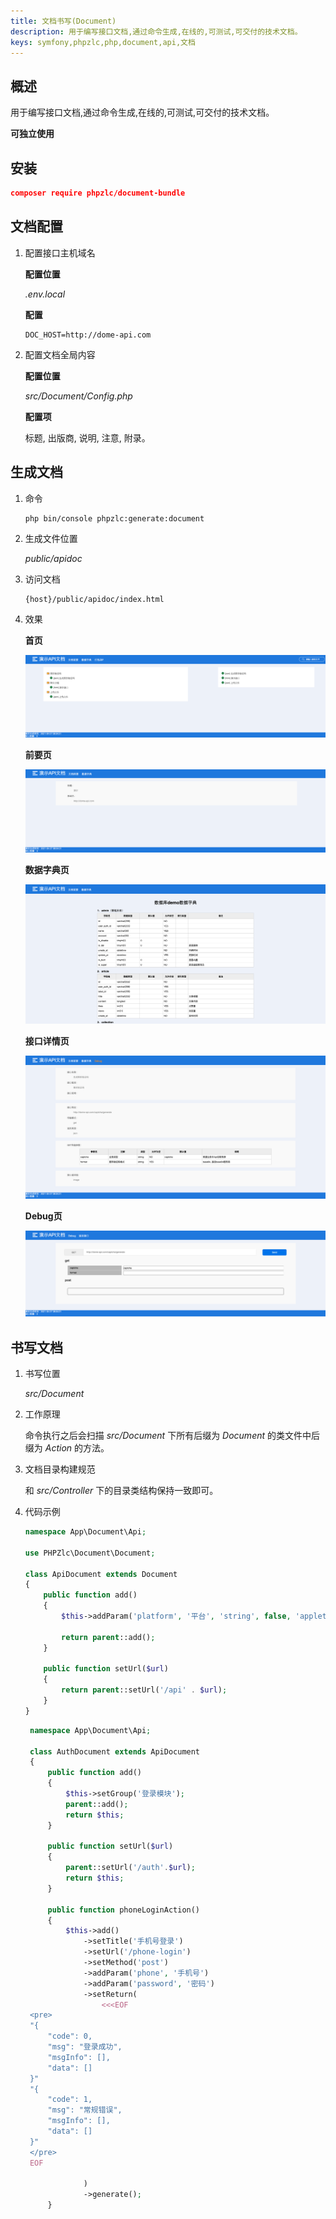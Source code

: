 ```yaml
---
title: 文档书写(Document)
description: 用于编写接口文档,通过命令生成,在线的,可测试,可交付的技术文档。
keys: symfony,phpzlc,php,document,api,文档
---
```


## 概述

用于编写接口文档,通过命令生成,在线的,可测试,可交付的技术文档。

**可独立使用**

## 安装

```json
composer require phpzlc/document-bundle
```

## 文档配置

1. 配置接口主机域名

   **配置位置**
   
   _.env.local_
   
   **配置**

   ```text
   DOC_HOST=http://dome-api.com
   ```
 
2. 配置文档全局内容

   **配置位置**
   
   _src/Document/Config.php_
   
   **配置项**
   
   标题, 出版商, 说明, 注意, 附录。

## 生成文档

1. 命令
   
   ```shell
   php bin/console phpzlc:generate:document
   ```
   
2. 生成文件位置

   _public/apidoc_
  
3. 访问文档

   ```text
   {host}/public/apidoc/index.html
   ```
   
4. 效果

   **首页**
   
   ![首页](/_image/posts/document/index.png)

   **前要页**
   
   ![概要](/_image/posts/document/gaiyao.png)
   
   **数据字典页**
   
   ![数据字典](/_image/posts/document/data.png)
   
   **接口详情页**
   
   ![接口详情](/_image/posts/document/info.png)
   
   **Debug页**
   
   ![Debug](/_image/posts/document/debug.png)

## 书写文档

1. 书写位置

   _src/Document_
  
2. 工作原理

   命令执行之后会扫描 _src/Document_ 下所有后缀为 _Document_ 的类文件中后缀为 _Action_ 的方法。
   
3. 文档目录构建规范

   和 _src/Controller_ 下的目录类结构保持一致即可。
   
4. 代码示例

   ```php
   namespace App\Document\Api;
   
   use PHPZlc\Document\Document;
   
   class ApiDocument extends Document
   {
       public function add()
       {
           $this->addParam('platform', '平台', 'string', false, 'applets');
   
           return parent::add();
       }
   
       public function setUrl($url)
       {
           return parent::setUrl('/api' . $url);
       }
   }
   ```

   ```php
    namespace App\Document\Api;
    
    class AuthDocument extends ApiDocument
    {
        public function add()
        {
            $this->setGroup('登录模块');
            parent::add();
            return $this;
        }
    
        public function setUrl($url)
        {
            parent::setUrl('/auth'.$url);
            return $this;
        }
    
        public function phoneLoginAction()
        {
            $this->add()
                ->setTitle('手机号登录')
                ->setUrl('/phone-login')
                ->setMethod('post')
                ->addParam('phone', '手机号')
                ->addParam('password', '密码')
                ->setReturn(
                    <<<EOF
    <pre>
    "{
        "code": 0,
        "msg": "登录成功",
        "msgInfo": [],
        "data": []
    }"
    "{
        "code": 1,
        "msg": "常规错误",
        "msgInfo": [],
        "data": []
    }"
    </pre>
    EOF
    
                )
                ->generate();
        }
   ```
